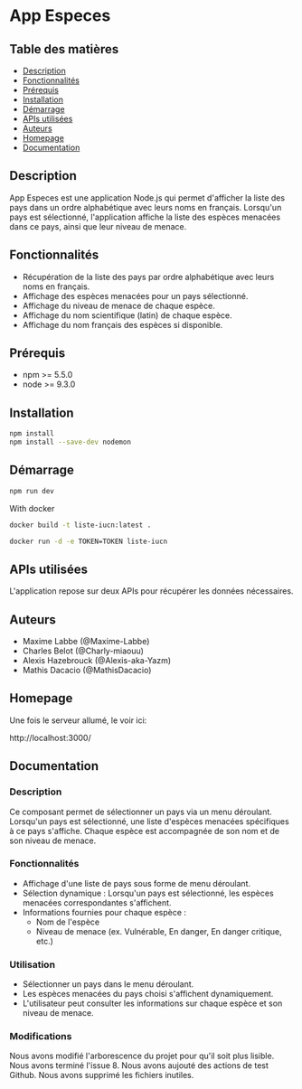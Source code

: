 # App Especes

## Table des matières

-   [Description](#description)
-   [Fonctionnalités](#fonctionnalités)
-   [Prérequis](#prérequis)
-   [Installation](#installation)
-   [Démarrage](#démarrage)
-   [APIs utilisées](#apis-utilisées)
-   [Auteurs](#auteurs)
-   [Homepage](#homepage)
-   [Documentation](#documentation)

## Description

App Especes est une application Node.js qui permet d'afficher la liste des pays dans un ordre alphabétique avec leurs noms en français. Lorsqu'un pays est sélectionné, l'application affiche la liste des espèces menacées dans ce pays, ainsi que leur niveau de menace.

## Fonctionnalités

-   Récupération de la liste des pays par ordre alphabétique avec leurs noms en français.
-   Affichage des espèces menacées pour un pays sélectionné.
-   Affichage du niveau de menace de chaque espèce.
-   Affichage du nom scientifique (latin) de chaque espèce.
-   Affichage du nom français des espèces si disponible.

## Prérequis

-   npm >= 5.5.0
-   node >= 9.3.0

## Installation

```sh
npm install
npm install --save-dev nodemon
```

## Démarrage

```sh
npm run dev
```

With docker

```sh
docker build -t liste-iucn:latest .
```

```sh
docker run -d -e TOKEN=TOKEN liste-iucn
```

## APIs utilisées

L'application repose sur deux APIs pour récupérer les données nécessaires.

## Auteurs

-   Maxime Labbe (@Maxime-Labbe)
-   Charles Belot (@Charly-miaouu)
-   Alexis Hazebrouck (@Alexis-aka-Yazm)
-   Mathis Dacacio (@MathisDacacio)

## Homepage

Une fois le serveur allumé, le voir ici:

http://localhost:3000/

## Documentation

### Description

Ce composant permet de sélectionner un pays via un menu déroulant. Lorsqu'un pays est sélectionné, une liste d'espèces menacées spécifiques à ce pays s'affiche. Chaque espèce est accompagnée de son nom et de son niveau de menace.

### Fonctionnalités

-   Affichage d'une liste de pays sous forme de menu déroulant.
-   Sélection dynamique : Lorsqu'un pays est sélectionné, les espèces menacées correspondantes s'affichent.
-   Informations fournies pour chaque espèce :
    -   Nom de l'espèce
    -   Niveau de menace (ex. Vulnérable, En danger, En danger critique, etc.)

### Utilisation

-   Sélectionner un pays dans le menu déroulant.
-   Les espèces menacées du pays choisi s'affichent dynamiquement.
-   L'utilisateur peut consulter les informations sur chaque espèce et son niveau de menace.

### Modifications

Nous avons modifié l'arborescence du projet pour qu'il soit plus lisible.
Nous avons terminé l'issue 8.
Nous avons aujouté des actions de test Github.
Nous avons supprimé les fichiers inutiles.

